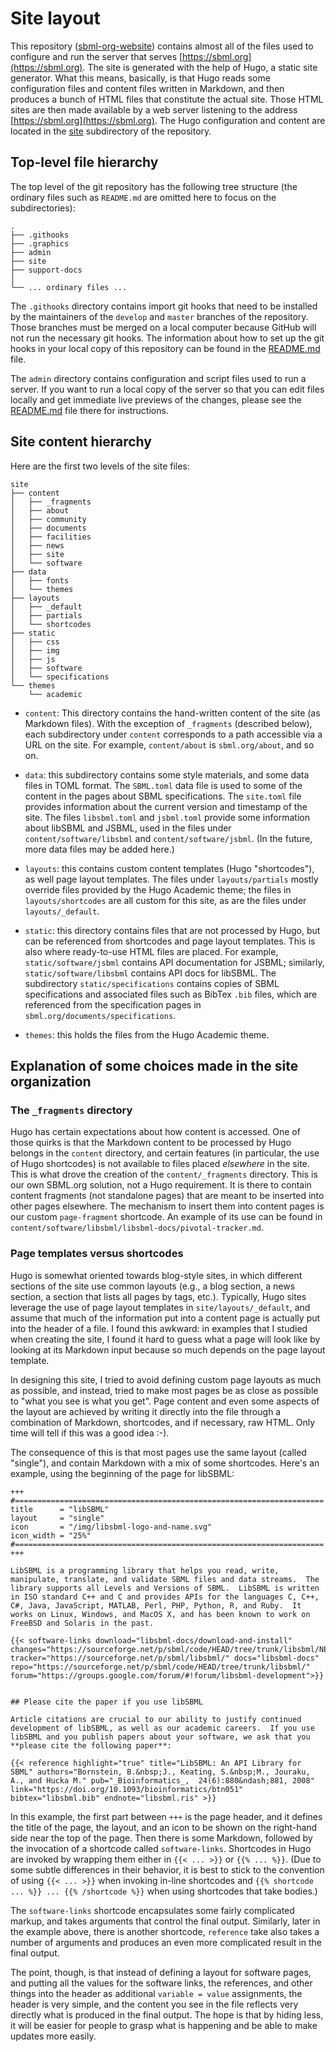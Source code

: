 Site layout
===========

This repository ([sbml-org-website](https://github.com/sbmlteam/sbml-org-website)) contains almost all of the files used to configure and run the server that serves [https://sbml.org](https://sbml.org).  The site is generated with the help of Hugo, a static site generator.  What this means, basically, is that Hugo reads some configuration files and content files written in Markdown, and then produces a bunch of HTML files that constitute the actual site.  Those HTML sites are then made available by a web server listening to the address [https://sbml.org](https://sbml.org).  The Hugo configuration and content are located in the [site](../../site) subdirectory of the repository.

Top-level file hierarchy
------------------------

The top level of the git repository has the following tree structure (the ordinary files such as `README.md` are omitted here to focus on the subdirectories):

```
.
├── .githooks
├── .graphics
├── admin
├── site
├── support-docs
│
└── ... ordinary files ...
```

The `.githooks` directory contains import git hooks that need to be installed by the maintainers of the `develop` and `master` branches of the repository.  Those branches must be merged on a local computer because GitHub will not run the necessary git hooks.  The information about how to set up the git hooks in your local copy of this repository can be found in the [README.md](../../.githooks/README.md) file.

The `admin` directory contains configuration and script files used to run a server.  If you want to run a local copy of the server so that you can edit files locally and get immediate live previews of the changes, please see the [README.md](../../admin/README.md) file there for instructions. 


Site content hierarchy
----------------------

Here are the first two levels of the site files:

```
site
├── content
│   ├── _fragments
│   ├── about
│   ├── community
│   ├── documents
│   ├── facilities
│   ├── news
│   ├── site
│   └── software
├── data
│   ├── fonts
│   └── themes
├── layouts
│   ├── _default
│   ├── partials
│   └── shortcodes
├── static
│   ├── css
│   ├── img
│   ├── js
│   ├── software
│   └── specifications
└── themes
    └── academic
```

* `content`: This directory contains the hand-written content of the site (as Markdown files).  With the exception of `_fragments` (described below), each subdirectory under `content` corresponds to a path accessible via a URL on the site.  For example, `content/about` is `sbml.org/about`, and so on.

* `data`: this subdirectory contains some style materials, and some data files in TOML format.  The `SBML.toml` data file is used to some of the content in the pages about SBML specifications.  The `site.toml` file provides information about the current version and timestamp of the site.  The files `libsbml.toml` and `jsbml.toml` provide some information about libSBML and JSBML, used in the files under `content/software/libsbml` and `content/software/jsbml`.  (In the future, more data files may be added here.)

* `layouts`: this contains custom content templates (Hugo "shortcodes"), as well page layout templates.  The files under `layouts/partials` mostly override files provided by the Hugo Academic theme; the files in `layouts/shortcodes` are all custom for this site, as are the files under `layouts/_default`.

* `static`: this directory contains files that are not processed by Hugo, but can be referenced from shortcodes and page layout templates.  This is also where ready-to-use HTML files are placed.  For example, `static/software/jsbml` contains API documentation for JSBML; similarly, `static/software/libsbml` contains API docs for libSBML.  The subdirectory `static/specifications` contains copies of SBML specifications and associated files such as BibTex `.bib` files, which are referenced from the specification pages in `sbml.org/documents/specifications`.

* `themes`: this holds the files from the Hugo Academic theme.


Explanation of some choices made in the site organization
---------------------------------------------------------

### The `_fragments` directory

Hugo has certain expectations about how content is accessed.  One of those quirks is that the Markdown content to be processed by Hugo belongs in the `content` directory, and certain features (in particular, the use of Hugo shortcodes) is not available to files placed _elsewhere_ in the site.  This is what drove the creation of the `content/_fragments` directory.  This is our own SBML.org solution, not a Hugo requirement.  It is there to contain content fragments (not standalone pages) that are meant to be inserted into other pages elsewhere.  The mechanism to insert them into content pages is our custom `page-fragment` shortcode.  An example of its use can be found in `content/software/libsbml/libsbml-docs/pivotal-tracker.md`.


### Page templates versus shortcodes

Hugo is somewhat oriented towards blog-style sites, in which different sections of the site use common layouts (e.g., a blog section, a news section, a section that lists all pages by tags, etc.).  Typically, Hugo sites leverage the use of page layout templates in `site/layouts/_default`, and assume that much of the information put into a content page is actually put into the header of a file.  I found this awkward: in examples that I studied when creating the site, I found it hard to guess what a page will look like by looking at its Markdown input because so much depends on the page layout template.

In designing this site, I tried to avoid defining custom page layouts as much as possible, and instead, tried to make most pages be as close as possible to "what you see is what you get".  Page content and even some aspects of the layout are achieved by writing it directly into the file through a combination of Markdown, shortcodes, and if necessary, raw HTML.  Only time will tell if this was a good idea :-).

The consequence of this is that most pages use the same layout (called "single"), and contain Markdown with a mix of some shortcodes.  Here's an example, using the beginning of the page for libSBML:

```text
+++
#=====================================================================
title      = "libSBML"
layout     = "single"
icon       = "/img/libsbml-logo-and-name.svg"
icon_width = "25%"
#=====================================================================
+++

LibSBML is a programming library that helps you read, write, manipulate, translate, and validate SBML files and data streams.  The library supports all Levels and Versions of SBML.  LibSBML is written in ISO standard C++ and C and provides APIs for the languages C, C++, C#, Java, JavaScript, MATLAB, Perl, PHP, Python, R, and Ruby.  It works on Linux, Windows, and MacOS X, and has been known to work on FreeBSD and Solaris in the past.

{{< software-links download="libsbml-docs/download-and-install" changes="https://sourceforge.net/p/sbml/code/HEAD/tree/trunk/libsbml/NEWS.txt" tracker="https://sourceforge.net/p/sbml/libsbml/" docs="libsbml-docs" repo="https://sourceforge.net/p/sbml/code/HEAD/tree/trunk/libsbml/" forum="https://groups.google.com/forum/#!forum/libsbml-development">}}


## Please cite the paper if you use libSBML

Article citations are crucial to our ability to justify continued development of libSBML, as well as our academic careers.  If you use libSBML and you publish papers about your software, we ask that you **please cite the following paper**:

{{< reference highlight="true" title="LibSBML: An API Library for SBML" authors="Bornstein, B.&nbsp;J., Keating, S.&nbsp;M., Jouraku, A., and Hucka M." pub="_Bioinformatics_,  24(6):880&ndash;881, 2008" link="https://doi.org/10.1093/bioinformatics/btn051" bibtex="libsbml.bib" endnote="libsbml.ris" >}}
```


In this example, the first part between `+++` is the page header, and it defines the title of the page, the layout, and an icon to be shown on the right-hand side near the top of the page.  Then there is some Markdown, followed by the invocation of a shortcode called `software-links`.  Shortcodes in Hugo are invoked by wrapping them either in `{{< ... >}}` or `{{% ... %}}`.  (Due to some subtle differences in their behavior, it is best to stick to the convention of using `{{< ... >}}` when invoking in-line shortcodes and `{{% shortcode ... %}} ... {{% /shortcode %}}` when using shortcodes that take bodies.)

The `software-links` shortcode encapsulates some fairly complicated markup, and takes arguments that control the final output.  Similarly, later in the example above, there is another shortcode, `reference` take also takes a number of arguments and produces an even more complicated result in the final output.

The point, though, is that instead of defining a layout for software pages, and putting all the values for the software links, the references, and other things into the header as additional `variable = value` assignments, the header is very simple, and the content you see in the file reflects very directly what is produced in the final output.  The hope is that by hiding less, it will be easier for people to grasp what is happening and be able to make updates more easily.
